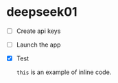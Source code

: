 # deepseek01
* [ ] Create api keys

* [ ] Launch the app

* [x] Test

    `this` is an example of inline code.
